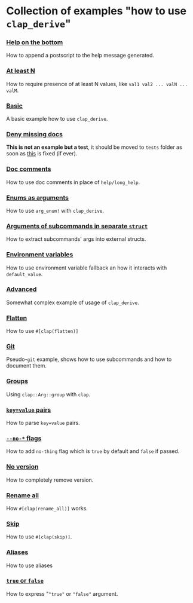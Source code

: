 # Collection of examples "how to use `clap_derive`"

### [Help on the bottom](after_help.rs)

How to append a postscript to the help message generated.

### [At least N](at_least_two.rs)

How to require presence of at least N values, like `val1 val2 ... valN ... valM`.

### [Basic](basic.rs)

A basic example how to use `clap_derive`.

### [Deny missing docs](deny_missing_docs.rs)

**This is not an example but a test**, it should be moved to `tests` folder
as soon as [this](https://github.com/rust-lang/rust/issues/24584) is fixed (if ever).

### [Doc comments](doc_comments.rs)

How to use doc comments in place of `help/long_help`.

### [Enums as arguments](enum_in_args.rs)

How to use `arg_enum!` with `clap_derive`.

### [Arguments of subcommands in separate `struct`](enum_tuple.rs)

How to extract subcommands' args into external structs.

### [Environment variables](env.rs)

How to use environment variable fallback an how it interacts with `default_value`.

### [Advanced](example.rs)

Somewhat complex example of usage of `clap_derive`.

### [Flatten](flatten.rs)

How to use `#[clap(flatten)]`

### [Git](git.rs)

Pseudo-`git` example, shows how to use subcommands and how to document them.

### [Groups](group.rs)

Using `clap::Arg::group` with `clap`.

### [`key=value` pairs](keyvalue.rs)

How to parse `key=value` pairs.

### [`--no-*` flags](negative_flag.rs)

How to add `no-thing` flag which is `true` by default and `false` if passed.

### [No version](no_version.rs)

How to completely remove version.

### [Rename all](rename_all.rs)

How `#[clap(rename_all)]` works.

### [Skip](skip.rs)

How to use `#[clap(skip)]`.

### [Aliases](subcommand_aliases.rs)

How to use aliases

### [`true` or `false`](true_or_false.rs)

How to express "`"true"` or `"false"` argument.
